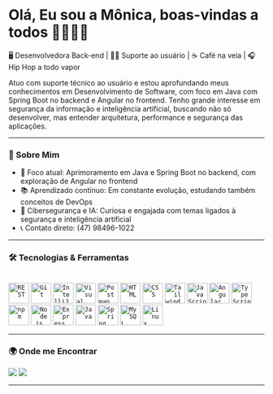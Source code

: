 # Olá, Eu sou a Mônica, boas-vindas a todos 🫱🏼‍🫲🏻


🖥️ Desenvolvedora Back-end | 👩‍💻 Suporte ao usuário | ☕ Café na veia | 🎧 Hip Hop a todo vapor



Atuo com suporte técnico ao usuário e estou aprofundando meus conhecimentos em Desenvolvimento de Software, com foco em Java com Spring Boot no backend e Angular no frontend.
Tenho grande interesse em segurança da informação e inteligência artificial, buscando não só desenvolver, mas entender arquitetura, performance e segurança das aplicações.



---
### 🔎 Sobre Mim
 - 🎯 Foco atual: Aprimoramento em Java e Spring Boot no backend, com exploração de Angular no frontend
 - 📚 Aprendizado contínuo: Em constante evolução, estudando também conceitos de DevOps
 - 🔐 Cibersegurança e IA: Curiosa e engajada com temas ligados à segurança e inteligência artificial
 - 📞 Contato direto: (47) 98496-1022

---


### 🛠️ Tecnologias & Ferramentas

<div style="display: inline_block"><br>
	<code><img width="40" src="https://raw.githubusercontent.com/marwin1991/profile-technology-icons/refs/heads/main/icons/rest.png" alt="REST" title="REST"/></code>
	<code><img width="40" src="https://raw.githubusercontent.com/marwin1991/profile-technology-icons/refs/heads/main/icons/git.png" alt="Git" title="Git"/></code>
	<code><img width="40" src="https://raw.githubusercontent.com/marwin1991/profile-technology-icons/refs/heads/main/icons/intellij.png" alt="IntelliJ" title="IntelliJ"/></code>
	<code><img width="40" src="https://raw.githubusercontent.com/marwin1991/profile-technology-icons/refs/heads/main/icons/visual_studio_code.png" alt="Visual Studio Code" title="Visual Studio Code"/></code>
	<code><img width="40" src="https://raw.githubusercontent.com/marwin1991/profile-technology-icons/refs/heads/main/icons/postman.png" alt="Postman" title="Postman"/></code>
	<code><img width="40" src="https://raw.githubusercontent.com/marwin1991/profile-technology-icons/refs/heads/main/icons/html.png" alt="HTML" title="HTML"/></code>
	<code><img width="40" src="https://raw.githubusercontent.com/marwin1991/profile-technology-icons/refs/heads/main/icons/css.png" alt="CSS" title="CSS"/></code>
	<code><img width="40" src="https://raw.githubusercontent.com/marwin1991/profile-technology-icons/refs/heads/main/icons/tailwind_css.png" alt="Tailwind CSS" title="Tailwind CSS"/></code>
	<code><img width="40" src="https://raw.githubusercontent.com/marwin1991/profile-technology-icons/refs/heads/main/icons/javascript.png" alt="JavaScript" title="JavaScript"/></code>
	<code><img width="40" src="https://raw.githubusercontent.com/marwin1991/profile-technology-icons/refs/heads/main/icons/angular.png" alt="Angular" title="Angular"/></code>
	<code><img width="40" src="https://raw.githubusercontent.com/marwin1991/profile-technology-icons/refs/heads/main/icons/typescript.png" alt="TypeScript" title="TypeScript"/></code>
	<code><img width="40" src="https://raw.githubusercontent.com/marwin1991/profile-technology-icons/refs/heads/main/icons/npm.png" alt="npm" title="npm"/></code>
	<code><img width="40" src="https://raw.githubusercontent.com/marwin1991/profile-technology-icons/refs/heads/main/icons/node_js.png" alt="Node.js" title="Node.js"/></code>
	<code><img width="40" src="https://raw.githubusercontent.com/marwin1991/profile-technology-icons/refs/heads/main/icons/express.png" alt="Express" title="Express"/></code>
	<code><img width="40" src="https://raw.githubusercontent.com/marwin1991/profile-technology-icons/refs/heads/main/icons/java.png" alt="Java" title="Java"/></code>
	<code><img width="40" src="https://raw.githubusercontent.com/marwin1991/profile-technology-icons/refs/heads/main/icons/spring_boot.png" alt="Spring Boot" title="Spring Boot"/></code>
	<code><img width="40" src="https://raw.githubusercontent.com/marwin1991/profile-technology-icons/refs/heads/main/icons/mysql.png" alt="MySQL" title="MySQL"/></code>
	<code><img width="40" src="https://raw.githubusercontent.com/marwin1991/profile-technology-icons/refs/heads/main/icons/linux.png" alt="Linux" title="Linux"/></code>
</div>

---

### 🌍 Onde me Encontrar

<div>
  <a href="mailto:monicamarcal93@gmail.com"><img src="https://img.shields.io/badge/Gmail-D14836?style=for-the-badge&logo=gmail&logoColor=white" target="_blank"></a>
  <a href="https://www.linkedin.com/in/monica-marcal/" target="_blank"><img src="https://img.shields.io/badge/-LinkedIn-%230077B5?style=for-the-badge&logo=linkedin&logoColor=white" target="_blank"></a>
</div>

---
